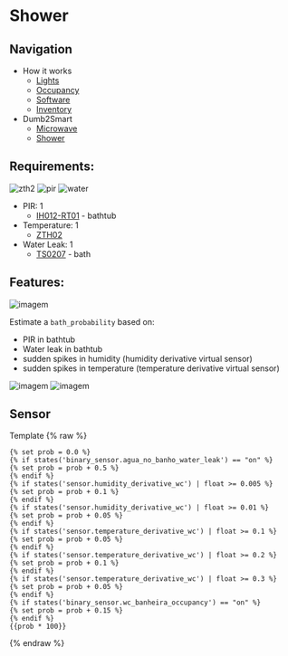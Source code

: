 # Shower

## Navigation

- How it works
  - [Lights](../how/lights.md)
  - [Occupancy](../how/occupancy.md)
  - [Software](../how/software.md)
  - [Inventory](../how/inventory.md)
- Dumb2Smart
  - [Microwave](./microwave.md)
  - [Shower](./bath.md)

## Requirements:

![zth2](https://www.zigbee2mqtt.io/images/devices/ZTH02.jpg)
![pir](https://www.zigbee2mqtt.io/images/devices/IH012-RT01.jpg)
![water](https://www.zigbee2mqtt.io/images/devices/TS0207_water_leak_detector_2.jpg)

- PIR: 1
  - [IH012-RT01](https://www.zigbee2mqtt.io/devices/IH012-RT01.html#tuya-ih012-rt01) - bathtub
- Temperature: 1
  - [ZTH02](https://www.zigbee2mqtt.io/devices/ZTH02.html#tuya-zth02)
- Water Leak: 1
  - [TS0207](https://www.zigbee2mqtt.io/devices/TS0207_water_leak_detector_2.html#tuya-ts0207_water_leak_detector_2) - bath

## Features:

![imagem](https://github.com/JarbasAl/smarthouse/assets/33701864/5aa484bf-c65c-42f8-9656-a6431de09003)

Estimate a `bath_probability` based on:
- PIR in bathtub
- Water leak in bathtub
- sudden spikes in humidity (humidity derivative virtual sensor)
- sudden spikes in temperature (temperature derivative virtual sensor)

![imagem](https://github.com/JarbasAl/smarthouse/assets/33701864/adadc84c-b2c7-4368-b105-eb8475924c17)
![imagem](https://github.com/JarbasAl/smarthouse/assets/33701864/76dbc542-03af-40cc-bc5c-fd20f2760570)

## Sensor

Template
{% raw %}
```
{% set prob = 0.0 %}
{% if states('binary_sensor.agua_no_banho_water_leak') == "on" %}
{% set prob = prob + 0.5 %}
{% endif %}
{% if states('sensor.humidity_derivative_wc') | float >= 0.005 %}
{% set prob = prob + 0.1 %}
{% endif %}
{% if states('sensor.humidity_derivative_wc') | float >= 0.01 %}
{% set prob = prob + 0.05 %}
{% endif %}
{% if states('sensor.temperature_derivative_wc') | float >= 0.1 %}
{% set prob = prob + 0.05 %}
{% endif %}
{% if states('sensor.temperature_derivative_wc') | float >= 0.2 %}
{% set prob = prob + 0.1 %}
{% endif %}
{% if states('sensor.temperature_derivative_wc') | float >= 0.3 %}
{% set prob = prob + 0.05 %}
{% endif %}
{% if states('binary_sensor.wc_banheira_occupancy') == "on" %}
{% set prob = prob + 0.15 %}
{% endif %}
{{prob * 100}}
```
{% endraw %}
